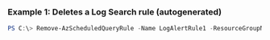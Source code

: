 ### Example 1: Deletes a Log Search rule (autogenerated)
```powershell
PS C:\> Remove-AzScheduledQueryRule -Name LogAlertRule1 -ResourceGroupName MyResourceGroup
```


